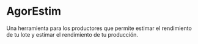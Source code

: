 # AgorEstim
Una herramienta para los productores que permite estimar el rendimiento de tu lote y estimar el rendimiento de tu producción.
